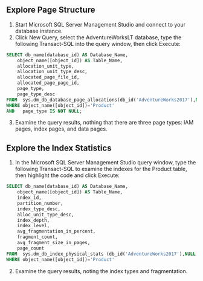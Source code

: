 ## Explore Page Structure

1. Start Microsoft SQL Server Management Studio and connect to your database instance.
2. Click New Query, select the AdventureWorksLT database, type the following Transact-SQL into the query window, then click Execute:
``` sql
SELECT db_name(database_id) AS Database_Name, 
	object_name([object_id]) AS Table_Name, 
	allocation_unit_type, 
	allocation_unit_type_desc,
	allocated_page_file_id, 
	allocated_page_page_id, 
	page_type, 
	page_type_desc 
FROM  sys.dm_db_database_page_allocations(db_id('AdventureWorks2017'),NULL,NULL,NUll,'DETAILED')
WHERE object_name([object_id])='Product'
AND   page_type IS NOT NULL;
```
3. Examine the query results, nothing that there are three page types: IAM pages, index pages, and data pages.

## Explore the Index Statistics

1. In the Microsoft SQL Server Management Studio query window, type the following Transact-SQL to examine the indexes for the Product table, then highlight the code and click Execute:
``` sql
SELECT db_name(database_id) AS Database_Name, 
	object_name([object_id]) AS Table_Name, 
	index_id,
	partition_number,
	index_type_desc,
	alloc_unit_type_desc,
	index_depth,
	index_level,
	avg_fragmentation_in_percent,
	fragment_count,
	avg_fragment_size_in_pages,
	page_count
FROM  sys.dm_db_index_physical_stats (db_id('AdventureWorks2017'),NULL,NULL,NULL,NULL)
WHERE object_name([object_id])='Product'
```
2. Examine the query results, noting the index types and fragmentation.
